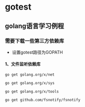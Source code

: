 # gotest
## golang语言学习例程

### 需要下载一些第三方依赖库

* 设置gotest路径为GOPATH

#### 1、文件监听依赖库

` go get golang.org/x/net `

`go get golang.org/x/sys`

`go get golang.org/x/tools`

`go get github.com/fsnotify/fsnotify`
